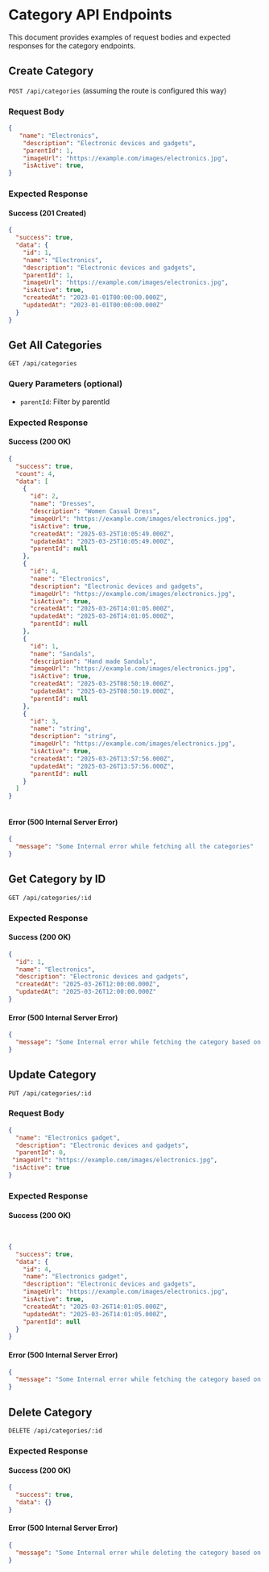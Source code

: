 # Category API Endpoints

This document provides examples of request bodies and expected responses for the category endpoints.

## Create Category

`POST /api/categories` (assuming the route is configured this way)

### Request Body

```json
{
   "name": "Electronics",
    "description": "Electronic devices and gadgets",
    "parentId": 1,
    "imageUrl": "https://example.com/images/electronics.jpg",
    "isActive": true,
}
```

### Expected Response

#### Success (201 Created)

```json
{
  "success": true,
  "data": {
    "id": 1,
    "name": "Electronics",
    "description": "Electronic devices and gadgets",
    "parentId": 1,
    "imageUrl": "https://example.com/images/electronics.jpg",
    "isActive": true,
    "createdAt": "2023-01-01T00:00:00.000Z",
    "updatedAt": "2023-01-01T00:00:00.000Z"
  }
}
```



## Get All Categories

`GET /api/categories`

### Query Parameters (optional)
- `parentId`: Filter by parentId 

### Expected Response

#### Success (200 OK)

```json
{
  "success": true,
  "count": 4,
  "data": [
    {
      "id": 2,
      "name": "Dresses",
      "description": "Women Casual Dress",
      "imageUrl": "https://example.com/images/electronics.jpg",
      "isActive": true,
      "createdAt": "2025-03-25T10:05:49.000Z",
      "updatedAt": "2025-03-25T10:05:49.000Z",
      "parentId": null
    },
    {
      "id": 4,
      "name": "Electronics",
      "description": "Electronic devices and gadgets",
      "imageUrl": "https://example.com/images/electronics.jpg",
      "isActive": true,
      "createdAt": "2025-03-26T14:01:05.000Z",
      "updatedAt": "2025-03-26T14:01:05.000Z",
      "parentId": null
    },
    {
      "id": 1,
      "name": "Sandals",
      "description": "Hand made Sandals",
      "imageUrl": "https://example.com/images/electronics.jpg",
      "isActive": true,
      "createdAt": "2025-03-25T08:50:19.000Z",
      "updatedAt": "2025-03-25T08:50:19.000Z",
      "parentId": null
    },
    {
      "id": 3,
      "name": "string",
      "description": "string",
      "imageUrl": "https://example.com/images/electronics.jpg",
      "isActive": true,
      "createdAt": "2025-03-26T13:57:56.000Z",
      "updatedAt": "2025-03-26T13:57:56.000Z",
      "parentId": null
    }
  ]
}
  
```

#### Error (500 Internal Server Error)

```json
{
  "message": "Some Internal error while fetching all the categories"
}
```

## Get Category by ID

`GET /api/categories/:id`

### Expected Response

#### Success (200 OK)

```json
{
  "id": 1,
  "name": "Electronics",
  "description": "Electronic devices and gadgets",
  "createdAt": "2025-03-26T12:00:00.000Z",
  "updatedAt": "2025-03-26T12:00:00.000Z"
}
```

#### Error (500 Internal Server Error)

```json
{
  "message": "Some Internal error while fetching the category based on the id"
}
```

## Update Category

`PUT /api/categories/:id`

### Request Body

```json
{
  "name": "Electronics gadget",
  "description": "Electronic devices and gadgets",
  "parentId": 0,
 "imageUrl": "https://example.com/images/electronics.jpg",
 "isActive": true
}
```

### Expected Response

#### Success (200 OK)

```json
	

{
  "success": true,
  "data": {
    "id": 4,
    "name": "Electronics gadget",
    "description": "Electronic devices and gadgets",
    "imageUrl": "https://example.com/images/electronics.jpg",
    "isActive": true,
    "createdAt": "2025-03-26T14:01:05.000Z",
    "updatedAt": "2025-03-26T14:01:05.000Z",
    "parentId": null
  }
}
```

#### Error (500 Internal Server Error)

```json
{
  "message": "Some Internal error while fetching the category based on the id"
}
```

## Delete Category

`DELETE /api/categories/:id`

### Expected Response

#### Success (200 OK)

```json
{
  "success": true,
  "data": {}
}
```

#### Error (500 Internal Server Error)

```json
{
  "message": "Some Internal error while deleting the category based on the id"
}
```
